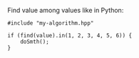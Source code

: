 Find value among values like in Python:

    #include "my-algorithm.hpp"

    if (find(value).in(1, 2, 3, 4, 5, 6)) {
        doSmth();
    }

